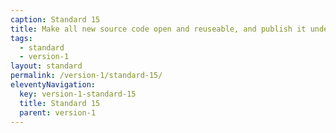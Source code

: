 ```yaml
---
caption: Standard 15
title: Make all new source code open and reuseable, and publish it under appropriate licences (or provide a convincing explanation as to why this cannot be done for specific subsets of the source code).
tags:
  - standard
  - version-1
layout: standard
permalink: /version-1/standard-15/
eleventyNavigation:
  key: version-1-standard-15
  title: Standard 15
  parent: version-1
---
```

